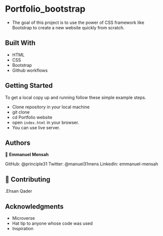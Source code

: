 # Portfolio_bootstrap
- The goal of this project is to use the power of CSS framework like Bootstrap to create a new website quickly from scratch. 



## Built With

- HTML
- CSS 
- Bootstrap
- Github workflows



## Getting Started

To get a local copy up and running follow these simple example steps.

- Clone repository in your local machine 
- git clone 
- cd Portfolio website
- open `index.html` in your browser.
- You can use live server.



## Authors

👤 **Emmanuel Mensah**

GitHub: @principle31
Twitter: @manuel31mens
LinkedIn: emmanuel-mensah


## 🤝 Contributing
.Ehsan Qader

## Acknowledgments

- Microverse
- Hat tip to anyone whose code was used
- Inspiration
 